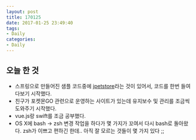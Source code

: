 ```yaml
---
layout: post
title: 170125
date: 2017-01-25 23:49:40
tags:
- Daily
categories:
- Daily
---
```


## 오늘 한 것
* 스프링으로 만들어진 샘플 코드중에 [jpetstore](https://github.com/making/spring-jpetstore)라는 것이 있어서, 코드를 한번 들여다보기 시작했다.
* 친구가 포켓몬GO 관련으로 운영하는 사이트가 있는데 유지보수 및 관리를 조금씩 도와주기 시작했다.
* vue.js랑 swift를 조금 공부했다.
* OS X에 bash -> zsh 변경 작업을 하다가 몇 가지가 꼬여서 다시 bash로 돌아왔다. zsh가 이쁘고 편하긴 한데.. 아직 잘 모르는 것들이 몇 가지 있다 ;;

